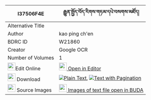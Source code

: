 |I37506F4E|རྒྱུན་སྤྱོད་བོད་རིགས་གཏམ་དཔེ་བསགས་མཛོད། 
| --- | --- 
|Alternative Title |
|Author| kao ping ch'en
|BDRC ID | W21860
|Creator | Google OCR
|Number of Volumes| 1
|<img width="25" src="https://img.icons8.com/color/25/000000/edit-property.png">Edit Online| [<img width="25" src="https://avatars.githubusercontent.com/u/45091458?s=200&v=4"> Open in Editor](http://editor.openpecha.org/I37506F4E)
|<img width="25" src="https://img.icons8.com/fluent/48/000000/download-2.png"/>  Download | [![](https://img.icons8.com/color/20/000000/txt.png)Plain Text](https://github.com/Openpecha/I37506F4E/releases/download/v2/gyun_cho_borik_tampe_sak_dzo_plain_I37506F4E.zip), [![](https://img.icons8.com/color/20/000000/txt.png)Text with Pagination](https://github.com/Openpecha/I37506F4E/releases/download/v2/gyun_cho_borik_tampe_sak_dzo_pages_I37506F4E.zip)
|<img width="25" src="https://img.icons8.com/plasticine/100/000000/pictures-folder.png"/>  Source Images | [<img width="25" src="https://library.bdrc.io/icons/BUDA-small.svg"> Images of text file open in BUDA](https://library.bdrc.io/show/bdr:W21860)
